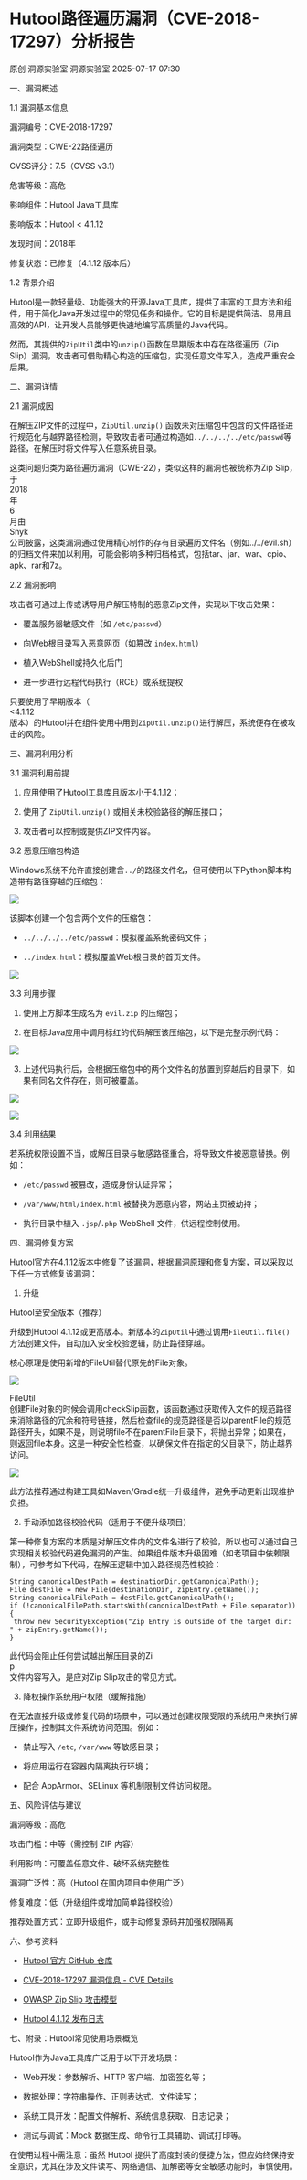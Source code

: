 #  Hutool路径遍历漏洞（CVE-2018-17297）分析报告  
原创 洞源实验室  洞源实验室   2025-07-17 07:30  
  
一、漏洞概述  
  
1.1 漏洞基本信息  
  
漏洞编号：CVE-2018-17297  
  
漏洞类型：CWE-22路径遍历  
  
CVSS评分：7.5（CVSS v3.1）  
  
危害等级：高危  
  
影响组件：Hutool Java工具库  
  
影响版本：Hutool < 4.1.12  
  
发现时间：2018年  
  
修复状态：已修复（4.1.12 版本后）  
  
1.2 背景介绍  
  
Hutool是一款轻量级、功能强大的开源Java工具库，提供了丰富的工具方法和组件，用于简化Java开发过程中的常见任务和操作。它的目标是提供简洁、易用且高效的API，让开发人员能够更快速地编写高质量的Java代码。  
  
然而，其提供的`ZipUtil`类中的`unzip()`函数在早期版本中存在路径遍历（Zip Slip）漏洞，攻击者可借助精心构造的压缩包，实现任意文件写入，造成严重安全后果。  
  
二、漏洞详情  
  
2.1 漏洞成因  
  
在解压ZIP文件的过程中，`ZipUtil.unzip()` 函数未对压缩包中包含的文件路径进行规范化与越界路径检测，导致攻击者可通过构造如`../../../../etc/passwd`等路径，在解压时将文件写入任意系统目录。  
  
这类问题归类为路径遍历漏洞（CWE-22），类似这样的漏洞也被统称为Zip Slip，于  
2018  
年  
6  
月由  
Snyk  
公司披露，这类漏洞通过使用精心制作的存有目录遍历文件名（例如../../evil.sh）的归档文件来加以利用，可能会影响多种归档格式，包括tar、jar、war、cpio、apk、rar和7z。  
  
2.2 漏洞影响  
  
攻击者可通过上传或诱导用户解压特制的恶意Zip文件，实现以下攻击效果：  
- 覆盖服务器敏感文件（如 `/etc/passwd`）  
  
- 向Web根目录写入恶意网页（如篡改 `index.html`）  
  
- 植入WebShell或持久化后门  
  
- 进一步进行远程代码执行（RCE）或系统提权  
  
只要使用了早期版本（  
<4.1.12  
版本）的Hutool并在组件使用中用到`ZipUtil.unzip()`进行解压，系统便存在被攻击的风险。  
  
三、漏洞利用分析  
  
3.1 漏洞利用前提  
1. 应用使用了Hutool工具库且版本小于4.1.12；  
  
1. 使用了 `ZipUtil.unzip()` 或相关未校验路径的解压接口；  
  
1. 攻击者可以控制或提供ZIP文件内容。  
  
3.2 恶意压缩包构造  
  
Windows系统不允许直接创建含`../`的路径文件名，但可使用以下Python脚本构造带有路径穿越的压缩包：  
  
![](https://mmbiz.qpic.cn/sz_mmbiz_png/gEGSydvbZs46uWib3m03jwAPOPbdCxY8yfiaF24iamz7W28dzdXicJ0lkXXTVj0VkIZohxyHmrhl9byzn2RhkBqicYA/640?wx_fmt=png&from=appmsg "")  
  
该脚本创建一个包含两个文件的压缩包：  
- `../../../../etc/passwd`：模拟覆盖系统密码文件；  
  
- `../index.html`：模拟覆盖Web根目录的首页文件。  
  
![](https://mmbiz.qpic.cn/sz_mmbiz_png/gEGSydvbZs46uWib3m03jwAPOPbdCxY8y7GcySyWDTQib4pBaGzRHdJ4QXV2kBn697UwG1TVT9Mxljzd0tJrOqBw/640?wx_fmt=png&from=appmsg "")  
  
3.3 利用步骤  
  
1. 使用上方脚本生成名为 `evil.zip` 的压缩包；  
  
2. 在目标Java应用中调用标红的代码解压该压缩包，以下是完整示例代码：  
  
![](https://mmbiz.qpic.cn/sz_mmbiz_png/gEGSydvbZs46uWib3m03jwAPOPbdCxY8y0ib6L8ElA5MDvEIHvFuSRriarP4jCoTwBg72c6dlIlKPM9O7GFehO8Kw/640?wx_fmt=png&from=appmsg "")  
  
3. 上述代码执行后，会根据压缩包中的两个文件名的放置到穿越后的目录下，如果有同名文件存在，则可被覆盖。  
  
![](https://mmbiz.qpic.cn/sz_mmbiz_png/gEGSydvbZs46uWib3m03jwAPOPbdCxY8yI6ia3IY69R1hjicAghFgLAqC6rmyLOfhLUfxctW3wgvWGLznFY4qLetg/640?wx_fmt=png&from=appmsg "")  
  
![](https://mmbiz.qpic.cn/sz_mmbiz_png/gEGSydvbZs46uWib3m03jwAPOPbdCxY8ySPrbxEHIIYlMhQn0DU9ibpP2QjdF2y0bCuKusZwhQoKGtOSZ6pOkD9A/640?wx_fmt=png&from=appmsg "")  
  
3.4 利用结果  
  
若系统权限设置不当，或解压目录与敏感路径重合，将导致文件被恶意替换。例如：  
- `/etc/passwd` 被篡改，造成身份认证异常；  
  
- `/var/www/html/index.html` 被替换为恶意内容，网站主页被劫持；  
  
- 执行目录中植入 `.jsp`/`.php` WebShell 文件，供远程控制使用。  
  
四、漏洞修复方案  
  
Hutool官方在4.1.12版本中修复了该漏洞，根据漏洞原理和修复方案，可以采取以下任一方式修复该漏洞：  
  
1. 升级  
  
Hutool至安全版本（推荐）  
  
升级到Hutool 4.1.12或更高版本。新版本的`ZipUtil`中通过调用`FileUtil.file()`方法创建文件，自动加入安全校验逻辑，防止路径穿越。  
  
核心原理是使用新增的FileUtil替代原先的File对象。  
  
![](https://mmbiz.qpic.cn/sz_mmbiz_png/gEGSydvbZs46uWib3m03jwAPOPbdCxY8yqQagSMDTupJQHwiaFyicQ0nN42aOia6FMkSAjDWOibrJlkXVxOibDsJ1q5w/640?wx_fmt=png&from=appmsg "")  
  
FileUtil  
创建File对象的时候会调用checkSlip函数，该函数通过获取传入文件的规范路径来消除路径的冗余和符号链接，然后检查file的规范路径是否以parentFile的规范路径开头，如果不是，则说明file不在parentFile目录下，将抛出异常；如果在，则返回file本身。这是一种安全性检查，以确保文件在指定的父目录下，防止越界访问。  
  
![](https://mmbiz.qpic.cn/sz_mmbiz_png/gEGSydvbZs46uWib3m03jwAPOPbdCxY8ytkIscGEHibpwv09EfIobPM7Kib3wsWV4N1f8pPfsOXDnia1Qlv832CuaA/640?wx_fmt=png&from=appmsg "")  
  
此方法推荐通过构建工具如Maven/Gradle统一升级组件，避免手动更新出现维护负担。  
  
2. 手动添加路径校验代码（适用于不便升级项目）  
  
第一种修复方案的本质是对解压文件内的文件名进行了校验，所以也可以通过自己实现相关校验代码避免漏洞的产生。如果组件版本升级困难（如老项目中依赖限制），可参考如下代码，在解压逻辑中加入路径规范性校验：  
```
String canonicalDestPath = destinationDir.getCanonicalPath();
File destFile = new File(destinationDir, zipEntry.getName());
String canonicalFilePath = destFile.getCanonicalPath();
if (!canonicalFilePath.startsWith(canonicalDestPath + File.separator)) {
 throw new SecurityException("Zip Entry is outside of the target dir: " + zipEntry.getName());
}
```  
  
此代码会阻止任何尝试越出解压目录的Zi  
p  
文件内容写入，是应对Zip Slip攻击的常见方式。  
  
3. 降权操作系统用户权限（缓解措施）  
  
在无法直接升级或修复代码的场景中，可以通过创建权限受限的系统用户来执行解压操作，控制其文件系统访问范围。例如：  
- 禁止写入 `/etc`, `/var/www` 等敏感目录；  
  
- 将应用运行在容器内隔离执行环境；  
  
- 配合 AppArmor、SELinux 等机制限制文件访问权限。  
  
五、风险评估与建议  
  
漏洞等级：高危  
  
攻击门槛：中等（需控制 ZIP 内容）  
  
利用影响：可覆盖任意文件、破坏系统完整性  
  
漏洞广泛性：高（Hutool 在国内项目中使用广泛）  
  
修复难度：低（升级组件或增加简单路径校验）  
  
推荐处置方式：立即升级组件，或手动修复源码并加强权限隔离  
  
六、参考资料  
- [Hutool 官方 GitHub 仓库](https://github.com/dromara/hutool)  
  
- [CVE-2018-17297 漏洞信息 - CVE Details](https://www.cvedetails.com/cve/CVE-2018-17297/)  
  
- [OWASP Zip Slip 攻击模型](https://owasp.org/www-community/attacks/Zip_Slip)  
  
- [Hutool 4.1.12 发布日志](https://github.com/dromara/hutool/releases/tag/v4.1.12)  
  
七、附录：Hutool常见使用场景概览  
  
Hutool作为Java工具库广泛用于以下开发场景：  
- Web开发：参数解析、HTTP 客户端、加密签名等；  
  
- 数据处理：字符串操作、正则表达式、文件读写；  
  
- 系统工具开发：配置文件解析、系统信息获取、日志记录；  
  
- 测试与调试：Mock 数据生成、命令行工具辅助、调试打印等。  
  
在使用过程中需注意：虽然 Hutool 提供了高度封装的便捷方法，但应始终保持安全意识，尤其在涉及文件读写、网络通信、加解密等安全敏感功能时，审慎使用。  
  
